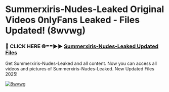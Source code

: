 # Summerxiris-Nudes-Leaked Original Videos 0nlyFans Leaked - Files Updated! (8wvwg)

<h3>🔴 CLICK HERE 🌐==►► <a href="https://tinyurl.com/5h6xmrr3" rel="nofollow">Summerxiris-Nudes-Leaked Updated Files</a></h3>

Get Summerxiris-Nudes-Leaked and all content. Now you can access all videos and pictures of Summerxiris-Nudes-Leaked. New Updated Files 2025!

[![8wvwg](https://i.imgur.com/KVD873Z.gif)](https://tinyurl.com/5h6xmrr3)
